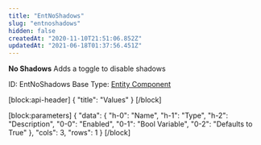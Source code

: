 ```yaml
---
title: "EntNoShadows"
slug: "entnoshadows"
hidden: false
createdAt: "2020-11-10T21:51:06.852Z"
updatedAt: "2021-06-18T01:37:56.451Z"
---
```

**No Shadows**
Adds a toggle to disable shadows

ID: EntNoShadows
Base Type: [Entity Component](doc:componententity)

[block:api-header]
{
  "title": "Values"
}
[/block]

[block:parameters]
{
  "data": {
    "h-0": "Name",
    "h-1": "Type",
    "h-2": "Description",
    "0-0": "Enabled",
    "0-1": "Bool Variable",
    "0-2": "Defaults to True"
  },
  "cols": 3,
  "rows": 1
}
[/block]